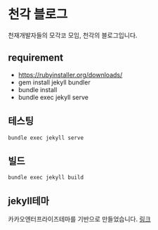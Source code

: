 # 천각 블로그
천재개발자들의 모각코 모임, 천각의 블로그입니다. 

## requirement 
 - https://rubyinstaller.org/downloads/
 - gem install jekyll bundler
 - bundle install
 - bundle exec jekyll serve

## 테스팅
```
bundle exec jekyll serve
```
## 빌드 
```
bundle exec jekyll build
```  

## jekyll테마 
카카오엔터프라이즈테마를 기반으로 만들었습니다. 
[링크](https://github.com/kakaoenterprise/kakaoenterprise.github.io) 
